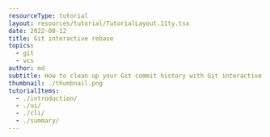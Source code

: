 ```yaml
---
resourceType: tutorial
layout: resources/tutorial/TutorialLayout.11ty.tsx
date: 2022-08-12
title: Git interactive rebase
topics:
  - git
  - vcs
author: md
subtitle: How to clean up your Git commit history with Git interactive rebase
thumbnail: ./thumbnail.png
tutorialItems:
  - ./introduction/
  - ./ui/
  - ./cli/
  - ./summary/
---
```


